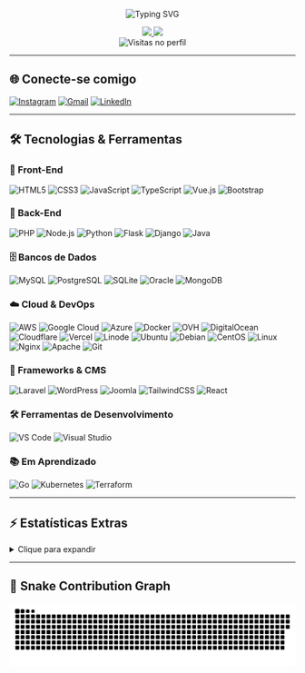 <!-- Profile README de Jean Silva -->
<!-- Atualizado em 14/07/2025 -->

<p align="center">
  <img src="https://readme-typing-svg.demolab.com?font=Fira+Code&size=28&pause=1000&center=true&vCenter=true&multiline=true&width=900&height=120&lines=Jean+Silva;Full-Stack+Software+Developer+%7C+Web+Designer+%7C+Cloud+%26+Virtualization+Enthusiast" alt="Typing SVG">
</p>

<div align="center">
  <a href="https://github.com/jeanasilva">
    <img height="180em" src="https://github-readme-stats.vercel.app/api?username=jeanasilva&show_icons=true&theme=dark&include_all_commits=true&count_private=true"/>
    <img height="180em" src="https://github-readme-stats.vercel.app/api/top-langs/?username=jeanasilva&layout=compact&langs_count=8&theme=dark"/>
  </a>
</div>

<div align="center">
  <img src="https://komarev.com/ghpvc/?username=jeanasilva&style=flat-square&color=blue" alt="Visitas no perfil"/>
</div>

---

## 🌐 Conecte-se comigo

[![Instagram](https://img.shields.io/badge/-Instagram-%23E4405F?style=for-the-badge&logo=instagram&logoColor=white)](https://instagram.com/jean.asilva)
[![Gmail](https://img.shields.io/badge/-Gmail-%23D14836?style=for-the-badge&logo=gmail&logoColor=white)](mailto:jeansoftware67@gmail.com)
[![LinkedIn](https://img.shields.io/badge/-LinkedIn-%230077B5?style=for-the-badge&logo=linkedin&logoColor=white)](https://www.linkedin.com/in/jeansilvaa)

---

## 🛠️ Tecnologias & Ferramentas

### 🚀 Front-End
![HTML5](https://img.shields.io/badge/HTML5-E34F26?style=flat-square&logo=html5&logoColor=white)
![CSS3](https://img.shields.io/badge/CSS3-1572B6?style=flat-square&logo=css3&logoColor=white)
![JavaScript](https://img.shields.io/badge/JavaScript-F7DF1E?style=flat-square&logo=javascript&logoColor=black)
![TypeScript](https://img.shields.io/badge/TypeScript-3178C6?style=flat-square&logo=typescript&logoColor=white)
![Vue.js](https://img.shields.io/badge/Vue.js-35495E?style=flat-square&logo=vue.js&logoColor=4FC08D)
![Bootstrap](https://img.shields.io/badge/Bootstrap-7952B3?style=flat-square&logo=bootstrap&logoColor=white)

### 🔧 Back-End
![PHP](https://img.shields.io/badge/PHP-777BB4?style=flat-square&logo=php&logoColor=white)
![Node.js](https://img.shields.io/badge/Node.js-43853D?style=flat-square&logo=node.js&logoColor=white)
![Python](https://img.shields.io/badge/Python-3776AB?style=flat-square&logo=python&logoColor=white)
![Flask](https://img.shields.io/badge/Flask-000?style=flat-square&logo=flask&logoColor=white)
![Django](https://img.shields.io/badge/Django-092E20?style=flat-square&logo=django&logoColor=white)
![Java](https://img.shields.io/badge/Java-ED8B00?style=flat-square&logo=java&logoColor=white)

### 🗄️ Bancos de Dados
![MySQL](https://img.shields.io/badge/MySQL-005C84?style=flat-square&logo=mysql&logoColor=white)
![PostgreSQL](https://img.shields.io/badge/PostgreSQL-316192?style=flat-square&logo=postgresql&logoColor=white)
![SQLite](https://img.shields.io/badge/SQLite-07405E?style=flat-square&logo=sqlite&logoColor=white)
![Oracle](https://img.shields.io/badge/Oracle-F80000?style=flat-square&logo=oracle&logoColor=white)
![MongoDB](https://img.shields.io/badge/MongoDB-4EA94B?style=flat-square&logo=mongodb&logoColor=white)

### ☁️ Cloud & DevOps
![AWS](https://img.shields.io/badge/AWS-232F3E?style=flat-square&logo=amazon-aws&logoColor=white)
![Google Cloud](https://img.shields.io/badge/Google_Cloud-4285F4?style=flat-square&logo=google-cloud&logoColor=white)
![Azure](https://img.shields.io/badge/Azure-0078D4?style=flat-square&logo=microsoft-azure&logoColor=white)
![Docker](https://img.shields.io/badge/Docker-2496ED?style=flat-square&logo=docker&logoColor=white)
![OVH](https://img.shields.io/badge/OVH-123F6D?style=flat-square&logo=ovh&logoColor=white)
![DigitalOcean](https://img.shields.io/badge/Digital_Ocean-0080FF?style=flat-square&logo=digitalocean&logoColor=white)
![Cloudflare](https://img.shields.io/badge/Cloudflare-F38020?style=flat-square&logo=cloudflare&logoColor=white)
![Vercel](https://img.shields.io/badge/Vercel-000?style=flat-square&logo=vercel&logoColor=white)
![Linode](https://img.shields.io/badge/Linode-00A95C?style=flat-square&logo=linode&logoColor=white)
![Ubuntu](https://img.shields.io/badge/Ubuntu-E95420?style=flat-square&logo=ubuntu&logoColor=white)
![Debian](https://img.shields.io/badge/Debian-A81D33?style=flat-square&logo=debian&logoColor=white)
![CentOS](https://img.shields.io/badge/CentOS-262577?style=flat-square&logo=centos&logoColor=white)
![Linux](https://img.shields.io/badge/Linux-FCC624?style=flat-square&logo=linux&logoColor=black)
![Nginx](https://img.shields.io/badge/Nginx-009639?style=flat-square&logo=nginx&logoColor=white)
![Apache](https://img.shields.io/badge/Apache-D22128?style=flat-square&logo=apache&logoColor=white)
![Git](https://img.shields.io/badge/Git-F05032?style=flat-square&logo=git&logoColor=white)

### 🧩 Frameworks & CMS
![Laravel](https://img.shields.io/badge/Laravel-FF2D20?style=flat-square&logo=laravel&logoColor=white)
![WordPress](https://img.shields.io/badge/WordPress-21759B?style=flat-square&logo=wordpress&logoColor=white)
![Joomla](https://img.shields.io/badge/Joomla-5091CD?style=flat-square&logo=joomla&logoColor=white)
![TailwindCSS](https://img.shields.io/badge/TailwindCSS-38B2AC?style=flat-square&logo=tailwind-css&logoColor=white)
![React](https://img.shields.io/badge/React-20232A?style=flat-square&logo=react&logoColor=61DAFB)

### 🛠️ Ferramentas de Desenvolvimento
![VS Code](https://img.shields.io/badge/VS%20Code-007ACC?style=flat-square&logo=visual-studio-code&logoColor=white)
![Visual Studio](https://img.shields.io/badge/Visual_Studio-5C2D91?style=flat-square&logo=visual-studio&logoColor=white)

### 📚 Em Aprendizado
![Go](https://img.shields.io/badge/Go-00ADD8?style=flat-square&logo=go&logoColor=white)
![Kubernetes](https://img.shields.io/badge/Kubernetes-326CE5?style=flat-square&logo=kubernetes&logoColor=white)
![Terraform](https://img.shields.io/badge/Terraform-623CE4?style=flat-square&logo=terraform&logoColor=white)

---

## ⚡ Estatísticas Extras

<details>
  <summary>Clique para expandir</summary>
  
  <img src="https://github-readme-stats.vercel.app/api/wakatime?username=jeanasilva&theme=dark&layout=compact" alt="Wakatime Stats"/>
  
</details>

---

## 🐍 Snake Contribution Graph

<picture>
  <source media="(prefers-color-scheme: dark)" srcset="https://raw.githubusercontent.com/jeanasilva/jeanasilva/output/github-contribution-grid-snake-dark.svg" />
  <img alt="Contribuições animadas" src="https://raw.githubusercontent.com/jeanasilva/jeanasilva/output/github-contribution-grid-snake.svg" />
</picture>

